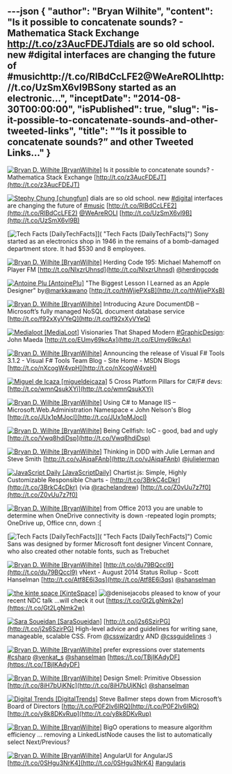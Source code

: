 ---json
{
  "author": "Bryan Wilhite",
  "content": "Is it possible to concatenate sounds? - Mathematica Stack Exchange http://t.co/z3AucFDEJTdials are so old school. new #digital interfaces are changing the future of #musichttp://t.co/RlBdCcLFE2@WeAreROLIhttp://t.co/UzSmX6vl9BSony started as an electronic...",
  "inceptDate": "2014-08-30T00:00:00",
  "isPublished": true,
  "slug": "is-it-possible-to-concatenate-sounds-and-other-tweeted-links",
  "title": "“Is it possible to concatenate sounds?” and other Tweeted Links…"
}
---

[<img alt="Bryan D. Wilhite [BryanWilhite]" src="https://songhay.blob.core.windows.net/shared-social-twitter/BryanWilhite.jpeg">](http://t.co/UNdqV0Z1zz "Bryan D. Wilhite [BryanWilhite]") <span>Is it possible to concatenate sounds? - Mathematica Stack Exchange [http://t.co/z3AucFDEJT](http://t.co/z3AucFDEJT)</span>

[<img alt="Stephy Chung [chungfun]" src="https://songhay.blob.core.windows.net/shared-social-twitter/chungfun.png">](http://t.co/tIwqjPZiIA "Stephy Chung [chungfun]") <span>dials are so old school. new [#digital](http://search.twitter.com/search?q=%23digital) interfaces are changing the future of [#music](http://search.twitter.com/search?q=%23music) [http://t.co/RlBdCcLFE2](http://t.co/RlBdCcLFE2) [@WeAreROLI](http://twitter.com/WeAreROLI) [http://t.co/UzSmX6vl9B](http://t.co/UzSmX6vl9B)</span>

[<img alt="Tech Facts [DailyTechFacts]" src="https://songhay.blob.core.windows.net/shared-social-twitter/DailyTechFacts.jpeg">]( "Tech Facts [DailyTechFacts]") <span>Sony started as an electronics shop in 1946 in the remains of a bomb-damaged department store. It had $530 and 8 employees.</span>

[<img alt="Bryan D. Wilhite [BryanWilhite]" src="https://songhay.blob.core.windows.net/shared-social-twitter/BryanWilhite.jpeg">](http://t.co/UNdqV0Z1zz "Bryan D. Wilhite [BryanWilhite]") <span>Herding Code 195: Michael Mahemoff on Player FM [http://t.co/NlxzrUhnsd](http://t.co/NlxzrUhnsd) [@herdingcode](http://twitter.com/herdingcode)</span>

[<img alt="Antoine Plu [AntoinePlu]" src="https://songhay.blob.core.windows.net/shared-social-twitter/AntoinePlu.jpeg">](http://t.co/ZCbubeQeZ6 "Antoine Plu [AntoinePlu]") <span>"The Biggest Lesson I Learned as an Apple Designer" by[@markkawano](http://twitter.com/markkawano) [http://t.co/thWjjePXsB](http://t.co/thWjjePXsB)</span>

[<img alt="Bryan D. Wilhite [BryanWilhite]" src="https://songhay.blob.core.windows.net/shared-social-twitter/BryanWilhite.jpeg">](http://t.co/UNdqV0Z1zz "Bryan D. Wilhite [BryanWilhite]") <span>Introducing Azure DocumentDB – Microsoft’s fully managed NoSQL document database service [http://t.co/f92xXyVYeQ](http://t.co/f92xXyVYeQ)</span>

[<img alt="Medialoot [MediaLoot]" src="https://songhay.blob.core.windows.net/shared-social-twitter/MediaLoot.png">](http://t.co/mBCFBlwXVS "Medialoot [MediaLoot]") <span>Visionaries That Shaped Modern [#GraphicDesign](http://search.twitter.com/search?q=%23GraphicDesign): John Maeda [http://t.co/EUmy69kcAx](http://t.co/EUmy69kcAx)</span>

[<img alt="Bryan D. Wilhite [BryanWilhite]" src="https://songhay.blob.core.windows.net/shared-social-twitter/BryanWilhite.jpeg">](http://t.co/UNdqV0Z1zz "Bryan D. Wilhite [BryanWilhite]") <span>Announcing the release of Visual F# Tools 3.1.2 - Visual F# Tools Team Blog - Site Home - MSDN Blogs [http://t.co/nXcogW4vpH](http://t.co/nXcogW4vpH)</span>

[<img alt="Miguel de Icaza [migueldeicaza]" src="https://songhay.blob.core.windows.net/shared-social-twitter/migueldeicaza.png">](http://t.co/NrWutH4j9m "Miguel de Icaza [migueldeicaza]") <span>5 Cross Platform Pillars for C#/F# devs: [http://t.co/wmnQsukXYi](http://t.co/wmnQsukXYi)</span>

[<img alt="Bryan D. Wilhite [BryanWilhite]" src="https://songhay.blob.core.windows.net/shared-social-twitter/BryanWilhite.jpeg">](http://t.co/UNdqV0Z1zz "Bryan D. Wilhite [BryanWilhite]") <span>Using C# to Manage IIS – Microsoft.Web.Administration Namespace « John Nelson's Blog [http://t.co/JUx1pMJocI](http://t.co/JUx1pMJocI)</span>

[<img alt="Bryan D. Wilhite [BryanWilhite]" src="https://songhay.blob.core.windows.net/shared-social-twitter/BryanWilhite.jpeg">](http://t.co/UNdqV0Z1zz "Bryan D. Wilhite [BryanWilhite]") <span>Being Cellfish: IoC - good, bad and ugly [http://t.co/Vwq8hdiDsp](http://t.co/Vwq8hdiDsp)</span>

[<img alt="Bryan D. Wilhite [BryanWilhite]" src="https://songhay.blob.core.windows.net/shared-social-twitter/BryanWilhite.jpeg">](http://t.co/UNdqV0Z1zz "Bryan D. Wilhite [BryanWilhite]") <span>Thinking in DDD with Julie Lerman and Steve Smith [http://t.co/vJAiqaFAnb](http://t.co/vJAiqaFAnb) [@julielerman](http://twitter.com/julielerman)</span>

[<img alt="JavaScript Daily [JavaScriptDaily]" src="https://songhay.blob.core.windows.net/shared-social-twitter/JavaScriptDaily.png">](http://t.co/56rEexiC7n "JavaScript Daily [JavaScriptDaily]") <span>Chartist.js: Simple, Highly Customizable Responsible Charts - [http://t.co/3BrkC4cDkr](http://t.co/3BrkC4cDkr) (via [@rachelandrew](http://twitter.com/rachelandrew)) [http://t.co/Z0vUu7z7f0](http://t.co/Z0vUu7z7f0)</span>

[<img alt="Bryan D. Wilhite [BryanWilhite]" src="https://songhay.blob.core.windows.net/shared-social-twitter/BryanWilhite.jpeg">](http://t.co/UNdqV0Z1zz "Bryan D. Wilhite [BryanWilhite]") <span>from Office 2013 you are unable to determine when OneDrive connectivity is down -repeated login prompts; OneDrive up, Office cnn, down :[</span>

[<img alt="Tech Facts [DailyTechFacts]" src="https://songhay.blob.core.windows.net/shared-social-twitter/DailyTechFacts.jpeg">]( "Tech Facts [DailyTechFacts]") <span>Comic Sans was designed by former Microsoft font designer Vincent Connare, who also created other notable fonts, such as Trebuchet</span>

[<img alt="Bryan D. Wilhite [BryanWilhite]" src="https://songhay.blob.core.windows.net/shared-social-twitter/BryanWilhite.jpeg">](http://t.co/UNdqV0Z1zz "Bryan D. Wilhite [BryanWilhite]") <span>[http://t.co/du79BQccl9](http://t.co/du79BQccl9) vNext - August 2014 Status Rollup - Scott Hanselman [http://t.co/Atf8E6i3qs](http://t.co/Atf8E6i3qs) [@shanselman](http://twitter.com/shanselman)</span>

[<img alt="the kinte space [KinteSpace]" src="https://songhay.blob.core.windows.net/shared-social-twitter/KinteSpace.png">](http://t.co/s5roAXuR0y "the kinte space [KinteSpace]") <span>![@denisejacobs](http://twitter.com/denisejacobs) pleased to know of your recent NDC talk ...will check it out [https://t.co/Gt2LgNmk2w](https://t.co/Gt2LgNmk2w)</span>

[<img alt="Sara Soueidan [SaraSoueidan]" src="https://songhay.blob.core.windows.net/shared-social-twitter/SaraSoueidan.png">](http://t.co/tfgYPYsycN "Sara Soueidan [SaraSoueidan]") <span>[http://t.co/j2s6SzirPG](http://t.co/j2s6SzirPG) High-level advice and guidelines for writing sane, manageable, scalable CSS. From [@csswizardry](http://twitter.com/csswizardry) AND [@cssguidelines](http://twitter.com/cssguidelines) :)</span>

[<img alt="Bryan D. Wilhite [BryanWilhite]" src="https://songhay.blob.core.windows.net/shared-social-twitter/BryanWilhite.jpeg">](http://t.co/UNdqV0Z1zz "Bryan D. Wilhite [BryanWilhite]") <span>prefer expressions over statements [#csharp](http://search.twitter.com/search?q=%23csharp) [@venkat_s](http://twitter.com/venkat_s) [@shanselman](http://twitter.com/shanselman) [https://t.co/TBjIKAdyDF](https://t.co/TBjIKAdyDF)</span>

[<img alt="Bryan D. Wilhite [BryanWilhite]" src="https://songhay.blob.core.windows.net/shared-social-twitter/BryanWilhite.jpeg">](http://t.co/UNdqV0Z1zz "Bryan D. Wilhite [BryanWilhite]") <span>Design Smell: Primitive Obsession [http://t.co/8iH7bUjKNc](http://t.co/8iH7bUjKNc) [@shanselman](http://twitter.com/shanselman)</span>

[<img alt="Digital Trends [DigitalTrends]" src="https://songhay.blob.core.windows.net/shared-social-twitter/DigitalTrends.jpeg">](http://t.co/LcqczjqAOx "Digital Trends [DigitalTrends]") <span>Steve Ballmer steps down from Microsoft’s Board of Directors [http://t.co/P0F2lv6IRQ](http://t.co/P0F2lv6IRQ) [http://t.co/y8k8DKvRup](http://t.co/y8k8DKvRup)</span>

[<img alt="Bryan D. Wilhite [BryanWilhite]" src="https://songhay.blob.core.windows.net/shared-social-twitter/BryanWilhite.jpeg">](http://t.co/UNdqV0Z1zz "Bryan D. Wilhite [BryanWilhite]") <span>BigO operations to measure algorithm efficiency ... removing a LinkedListNode causes the list to automatically select Next/Previous?</span>

[<img alt="Bryan D. Wilhite [BryanWilhite]" src="https://songhay.blob.core.windows.net/shared-social-twitter/BryanWilhite.jpeg">](http://t.co/UNdqV0Z1zz "Bryan D. Wilhite [BryanWilhite]") <span>AngularUI for AngularJS [http://t.co/0SHgu3NrK4](http://t.co/0SHgu3NrK4) [#angularjs](http://search.twitter.com/search?q=%23angularjs)</span>
